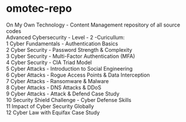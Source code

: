 # omotec-repo<br>
On My Own Technology - Content Management repository of all source codes<br>
Advanced Cybersecurity - Level - 2 -Curicullum:<br>
1	Cyber Fundamentals - Authentication Basics<br>
2	Cyber Security - Password Strength & Complexity<br>
3	Cyber Security - Multi-Factor Authentication (MFA)<br>
4	Cyber Security - CIA Triad Model<br>
5	Cyber Attacks  - Introduction to Social Engineering<br>
6	Cyber Attacks  - Rogue Access Points & Data Interception<br>
7	Cyber Attacks  - Ransomware & Malware<br>
8	Cyber Attacks  - DNS Attacks & DDoS<br>
9	Cyber Attacks -  Attack & Defend Case Study<br>
10	Security Shield Challenge - Cyber Defense Skills<br>
11	Impact of Cyber Security Globally <br>
12	Cyber Law with Equifax Case Study<br>